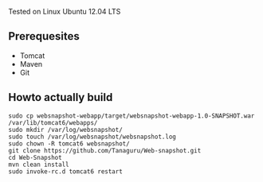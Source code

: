 Tested on Linux Ubuntu 12.04 LTS

## Prerequesites
* Tomcat
* Maven
* Git

## Howto actually build
    sudo cp websnapshot-webapp/target/websnapshot-webapp-1.0-SNAPSHOT.war /var/lib/tomcat6/webapps/
    sudo mkdir /var/log/websnapshot/
    sudo touch /var/log/websnapshot/websnapshot.log
    sudo chown -R tomcat6 websnapshot/
    git clone https://github.com/Tanaguru/Web-snapshot.git
    cd Web-Snapshot
    mvn clean install
    sudo invoke-rc.d tomcat6 restart